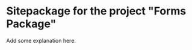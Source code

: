 Sitepackage for the project "Forms Package"
==============================================================

Add some explanation here.
